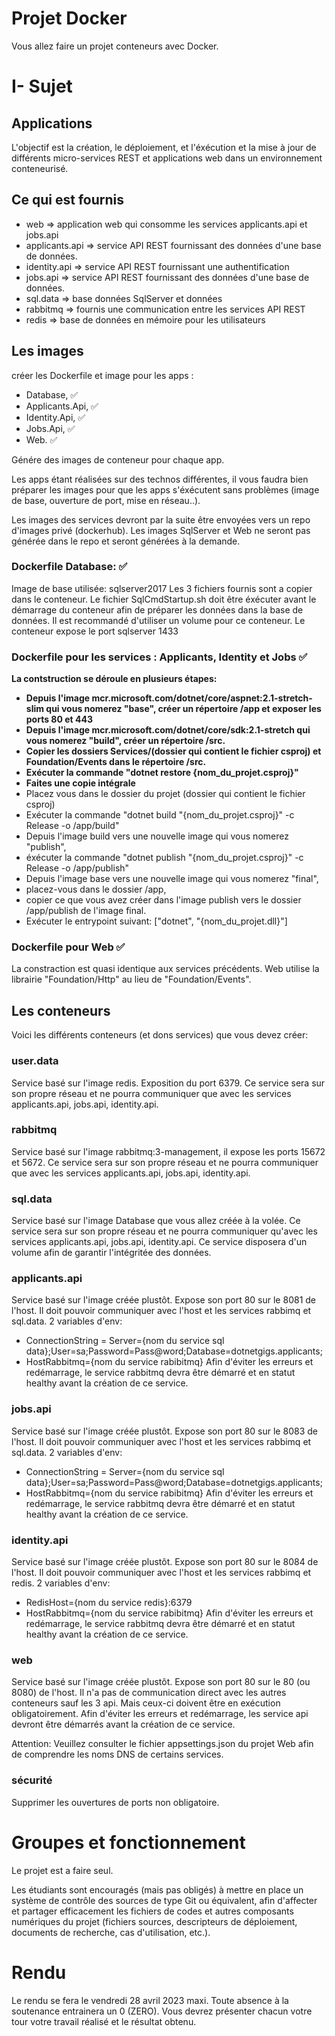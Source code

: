 # Projet Docker

Vous allez faire un projet conteneurs avec Docker.

# I- Sujet

## Applications

L'objectif est la création, le déploiement, et l'éxécution et la mise à jour de différents micro-services REST et applications web dans un environnement conteneurisé.

## Ce qui est fournis

- web => application web qui consomme les services applicants.api et jobs.api
- applicants.api => service API REST fournissant des données d'une base de données.
- identity.api => service API REST fournissant une authentification
- jobs.api => service API REST fournissant des données d'une base de données.
- sql.data => base données SqlServer et données
- rabbitmq => fournis une communication entre les services API REST
- redis => base de données en mémoire pour les utilisateurs

## Les images

créer les Dockerfile et image pour les apps :

- Database, ✅
- Applicants.Api, ✅
- Identity.Api, ✅
- Jobs.Api, ✅
- Web. ✅

Génére des images de conteneur pour chaque app.

Les apps étant réalisées sur des technos différentes, il vous faudra bien préparer les images pour que les apps s'éxécutent sans problèmes (image de base, ouverture de port, mise en réseau..).

Les images des services devront par la suite être envoyées vers un repo d'images privé (dockerhub). Les images SqlServer et Web ne seront pas générée dans le repo et seront générées à la demande.

### Dockerfile Database: ✅

Image de base utilisée: sqlserver2017
Les 3 fichiers fournis sont a copier dans le conteneur. Le fichier SqlCmdStartup.sh doit être éxécuter avant le démarrage du conteneur afin de préparer les données dans la base de données.
Il est recommandé d'utiliser un volume pour ce conteneur.
Le conteneur expose le port sqlserver 1433

### Dockerfile pour les services : Applicants, Identity et Jobs ✅

**La contstruction se déroule en plusieurs étapes:**

- **Depuis l'image mcr.microsoft.com/dotnet/core/aspnet:2.1-stretch-slim qui vous nomerez "base", créer un répertoire /app et exposer les ports 80 et 443**
- **Depuis l'image mcr.microsoft.com/dotnet/core/sdk:2.1-stretch qui vous nomerez "build", créer un répertoire /src.**
- **Copier les dossiers Services/(dossier qui contient le fichier csproj) et Foundation/Events dans le répertoire /src.**
- **Exécuter la commande "dotnet restore {nom_du_projet.csproj}"**
- **Faites une copie intégrale**
- Placez vous dans le dossier du projet (dossier qui contient le fichier csproj)
- Exécuter la commande "dotnet build "{nom_du_projet.csproj}" -c Release -o /app/build"
- Depuis l'image build vers une nouvelle image qui vous nomerez "publish",
- éxécuter la commande "dotnet publish "{nom_du_projet.csproj}" -c Release -o /app/publish"
- Depuis l'image base vers une nouvelle image qui vous nomerez "final",
- placez-vous dans le dossier /app,
- copier ce que vous avez créer dans l'image publish vers le dossier /app/publish de l'image final.
- Exécuter le entrypoint suivant: ["dotnet", "{nom_du_projet.dll}"]

### Dockerfile pour Web ✅

La constraction est quasi identique aux services précédents.
Web utilise la librairie "Foundation/Http" au lieu de "Foundation/Events".

## Les conteneurs

Voici les différents conteneurs (et dons services) que vous devez créer:

### user.data

Service basé sur l'image redis. Exposition du port 6379.
Ce service sera sur son propre réseau et ne pourra communiquer que avec les services applicants.api, jobs.api, identity.api.

### rabbitmq

Service basé sur l'image rabbitmq:3-management, il expose les ports 15672 et 5672.
Ce service sera sur son propre réseau et ne pourra communiquer que avec les services applicants.api, jobs.api, identity.api.

### sql.data

Service basé sur l'image Database que vous allez créée à la volée.
Ce service sera sur son propre réseau et ne pourra communiquer qu'avec les services applicants.api, jobs.api, identity.api.
Ce service disposera d'un volume afin de garantir l'intégritée des données.

### applicants.api

Service basé sur l'image créée plustôt. Expose son port 80 sur le 8081 de l'host.
Il doit pouvoir communiquer avec l'host et les services rabbimq et sql.data.
2 variables d'env:

- ConnectionString = Server={nom du service sql data};User=sa;Password=Pass@word;Database=dotnetgigs.applicants;
- HostRabbitmq={nom du service rabibitmq}
  Afin d'éviter les erreurs et redémarrage, le service rabbitmq devra être démarré et en statut healthy avant la création de ce service.

### jobs.api

Service basé sur l'image créée plustôt. Expose son port 80 sur le 8083 de l'host.
Il doit pouvoir communiquer avec l'host et les services rabbimq et sql.data.
2 variables d'env:

- ConnectionString = Server={nom du service sql data};User=sa;Password=Pass@word;Database=dotnetgigs.applicants;
- HostRabbitmq={nom du service rabibitmq}
  Afin d'éviter les erreurs et redémarrage, le service rabbitmq devra être démarré et en statut healthy avant la création de ce service.

### identity.api

Service basé sur l'image créée plustôt. Expose son port 80 sur le 8084 de l'host.
Il doit pouvoir communiquer avec l'host et les services rabbimq et redis.
2 variables d'env:

- RedisHost={nom du service redis}:6379
- HostRabbitmq={nom du service rabibitmq}
  Afin d'éviter les erreurs et redémarrage, le service rabbitmq devra être démarré et en statut healthy avant la création de ce service.

### web

Service basé sur l'image créée plustôt. Expose son port 80 sur le 80 (ou 8080) de l'host.
Il n'a pas de communication direct avec les autres conteneurs sauf les 3 api. Mais ceux-ci doivent être en exécution obligatoirement.
Afin d'éviter les erreurs et redémarrage, les service api devront être démarrés avant la création de ce service.

Attention: Veuillez consulter le fichier appsettings.json du projet Web afin de comprendre les noms DNS de certains services.

### sécurité

Supprimer les ouvertures de ports non obligatoire.

# Groupes et fonctionnement

Le projet est a faire seul.

Les étudiants sont encouragés (mais pas obligés) à mettre en place un système de contrôle des sources de type Git ou équivalent, afin d'affecter et partager efficacement les fichiers de codes et autres composants numériques du projet (fichiers sources, descripteurs de déploiement, documents de recherche, cas d'utilisation, etc.).

# Rendu

Le rendu se fera le vendredi 28 avril 2023 maxi.
Toute absence à la soutenance entrainera un 0 (ZERO).
Vous devrez présenter chacun votre tour votre travail réalisé et le résultat obtenu.
